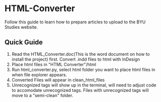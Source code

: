 # HTML-Converter
Follow this guide to learn how to prepare articles to upload to the BYU Studies website.

## Quick Guide
1) Read the HTML_Converter.doc(This is the word document on how to install the project) first. Convert .indd files to html with InDesign
2) Place html files in "HTML Converter"/html
3) Run html_converter.py, select html folder you want to place html files in when file explorer appears.
4) Converted Files will appear in clean_html_files
5) Unrecognized tags will show up in the terminal, will need to adjust code to accomodate unrecognized tags. Files with unrecognized tags will move to a "semi-clean" folder.
